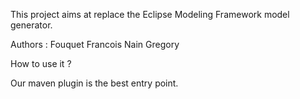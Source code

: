This project aims at replace the Eclipse Modeling Framework model generator.

Authors : 
	Fouquet Francois
	Nain Gregory
	


How to use it ?

Our maven plugin is the best entry point.
